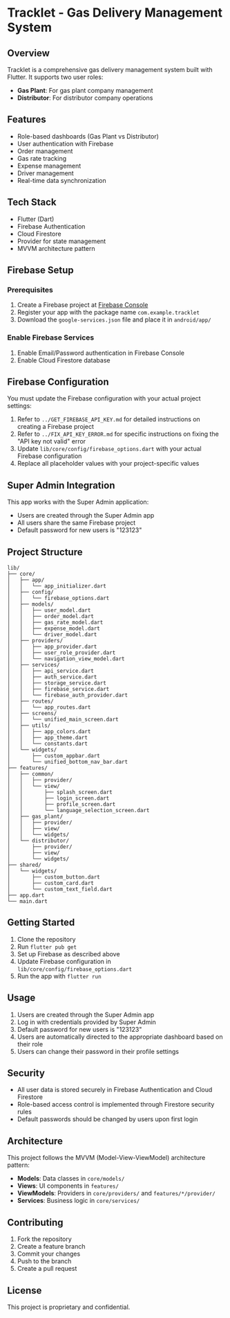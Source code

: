 # Tracklet - Gas Delivery Management System

## Overview
Tracklet is a comprehensive gas delivery management system built with Flutter. It supports two user roles:
- **Gas Plant**: For gas plant company management
- **Distributor**: For distributor company operations

## Features
- Role-based dashboards (Gas Plant vs Distributor)
- User authentication with Firebase
- Order management
- Gas rate tracking
- Expense management
- Driver management
- Real-time data synchronization

## Tech Stack
- Flutter (Dart)
- Firebase Authentication
- Cloud Firestore
- Provider for state management
- MVVM architecture pattern

## Firebase Setup

### Prerequisites
1. Create a Firebase project at [Firebase Console](https://console.firebase.google.com/)
2. Register your app with the package name `com.example.tracklet`
3. Download the `google-services.json` file and place it in `android/app/`

### Enable Firebase Services
1. Enable Email/Password authentication in Firebase Console
2. Enable Cloud Firestore database

## Firebase Configuration
You must update the Firebase configuration with your actual project settings:
1. Refer to `../GET_FIREBASE_API_KEY.md` for detailed instructions on creating a Firebase project
2. Refer to `../FIX_API_KEY_ERROR.md` for specific instructions on fixing the "API key not valid" error
3. Update `lib/core/config/firebase_options.dart` with your actual Firebase configuration
4. Replace all placeholder values with your project-specific values

## Super Admin Integration
This app works with the Super Admin application:
- Users are created through the Super Admin app
- All users share the same Firebase project
- Default password for new users is "123123"

## Project Structure
```
lib/
├── core/
│   ├── app/
│   │   └── app_initializer.dart
│   ├── config/
│   │   └── firebase_options.dart
│   ├── models/
│   │   ├── user_model.dart
│   │   ├── order_model.dart
│   │   ├── gas_rate_model.dart
│   │   ├── expense_model.dart
│   │   └── driver_model.dart
│   ├── providers/
│   │   ├── app_provider.dart
│   │   ├── user_role_provider.dart
│   │   └── navigation_view_model.dart
│   ├── services/
│   │   ├── api_service.dart
│   │   ├── auth_service.dart
│   │   ├── storage_service.dart
│   │   ├── firebase_service.dart
│   │   └── firebase_auth_provider.dart
│   ├── routes/
│   │   └── app_routes.dart
│   ├── screens/
│   │   └── unified_main_screen.dart
│   ├── utils/
│   │   ├── app_colors.dart
│   │   ├── app_theme.dart
│   │   └── constants.dart
│   └── widgets/
│       ├── custom_appbar.dart
│       └── unified_bottom_nav_bar.dart
├── features/
│   ├── common/
│   │   ├── provider/
│   │   └── view/
│   │       ├── splash_screen.dart
│   │       ├── login_screen.dart
│   │       ├── profile_screen.dart
│   │       └── language_selection_screen.dart
│   ├── gas_plant/
│   │   ├── provider/
│   │   ├── view/
│   │   └── widgets/
│   └── distributor/
│       ├── provider/
│       ├── view/
│       └── widgets/
├── shared/
│   └── widgets/
│       ├── custom_button.dart
│       ├── custom_card.dart
│       └── custom_text_field.dart
├── app.dart
└── main.dart
```

## Getting Started

1. Clone the repository
2. Run `flutter pub get`
3. Set up Firebase as described above
4. Update Firebase configuration in `lib/core/config/firebase_options.dart`
5. Run the app with `flutter run`

## Usage

1. Users are created through the Super Admin app
2. Log in with credentials provided by Super Admin
3. Default password for new users is "123123"
4. Users are automatically directed to the appropriate dashboard based on their role
5. Users can change their password in their profile settings

## Security

- All user data is stored securely in Firebase Authentication and Cloud Firestore
- Role-based access control is implemented through Firestore security rules
- Default passwords should be changed by users upon first login

## Architecture

This project follows the MVVM (Model-View-ViewModel) architecture pattern:
- **Models**: Data classes in `core/models/`
- **Views**: UI components in `features/`
- **ViewModels**: Providers in `core/providers/` and `features/*/provider/`
- **Services**: Business logic in `core/services/`

## Contributing

1. Fork the repository
2. Create a feature branch
3. Commit your changes
4. Push to the branch
5. Create a pull request

## License

This project is proprietary and confidential.